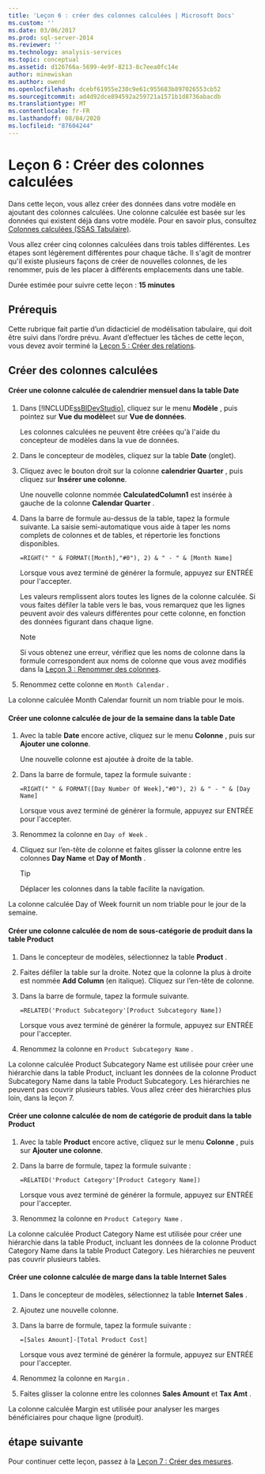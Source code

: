 ```yaml
---
title: 'Leçon 6 : créer des colonnes calculées | Microsoft Docs'
ms.custom: ''
ms.date: 03/06/2017
ms.prod: sql-server-2014
ms.reviewer: ''
ms.technology: analysis-services
ms.topic: conceptual
ms.assetid: d126766a-5699-4e9f-8213-8c7eea0fc14e
author: minewiskan
ms.author: owend
ms.openlocfilehash: dcebf61955e230c9e61c955683b897026553cb52
ms.sourcegitcommit: ad4d92dce894592a259721a1571b1d8736abacdb
ms.translationtype: MT
ms.contentlocale: fr-FR
ms.lasthandoff: 08/04/2020
ms.locfileid: "87604244"
---
```

# <a name="lesson-6-create-calculated-columns"></a>Leçon 6 : Créer des colonnes calculées
  Dans cette leçon, vous allez créer des données dans votre modèle en ajoutant des colonnes calculées. Une colonne calculée est basée sur les données qui existent déjà dans votre modèle. Pour en savoir plus, consultez [Colonnes calculées &#40;SSAS Tabulaire&#41;](tabular-models/ssas-calculated-columns.md).  
  
 Vous allez créer cinq colonnes calculées dans trois tables différentes. Les étapes sont légèrement différentes pour chaque tâche. Il s'agit de montrer qu'il existe plusieurs façons de créer de nouvelles colonnes, de les renommer, puis de les placer à différents emplacements dans une table.  
  
 Durée estimée pour suivre cette leçon : **15 minutes**  
  
## <a name="prerequisites"></a>Prérequis  
 Cette rubrique fait partie d’un didacticiel de modélisation tabulaire, qui doit être suivi dans l’ordre prévu. Avant d’effectuer les tâches de cette leçon, vous devez avoir terminé la [Leçon 5 : Créer des relations](lesson-4-create-relationships.md).  
  
## <a name="create-calculated-columns"></a>Créer des colonnes calculées  
  
#### <a name="create-a-month-calendar-calculated-column-in-the-date-table"></a>Créer une colonne calculée de calendrier mensuel dans la table Date  
  
1.  Dans [!INCLUDE[ssBIDevStudio](../includes/ssbidevstudio-md.md)], cliquez sur le menu **Modèle** , puis pointez sur **Vue du modèle**et sur **Vue de données**.  
  
     Les colonnes calculées ne peuvent être créées qu'à l'aide du concepteur de modèles dans la vue de données.  
  
2.  Dans le concepteur de modèles, cliquez sur la table **Date** (onglet).  
  
3.  Cliquez avec le bouton droit sur la colonne **calendrier Quarter** , puis cliquez sur **Insérer une colonne**.  
  
     Une nouvelle colonne nommée **CalculatedColumn1** est insérée à gauche de la colonne **Calendar Quarter** .  
  
4.  Dans la barre de formule au-dessus de la table, tapez la formule suivante. La saisie semi-automatique vous aide à taper les noms complets de colonnes et de tables, et répertorie les fonctions disponibles.  
  
     `=RIGHT(" " & FORMAT([Month],"#0"), 2) & " - " & [Month Name]`  
  
     Lorsque vous avez terminé de générer la formule, appuyez sur ENTRÉE pour l'accepter.  
  
     Les valeurs remplissent alors toutes les lignes de la colonne calculée. Si vous faites défiler la table vers le bas, vous remarquez que les lignes peuvent avoir des valeurs différentes pour cette colonne, en fonction des données figurant dans chaque ligne.  
  
    > [!NOTE]  
    >  Si vous obtenez une erreur, vérifiez que les noms de colonne dans la formule correspondent aux noms de colonne que vous avez modifiés dans la [Leçon 3 : Renommer des colonnes](rename-columns.md).  
  
5.  Renommez cette colonne en `Month Calendar` .  
  
 La colonne calculée Month Calendar fournit un nom triable pour le mois.  
  
#### <a name="create-a-day-of-week-calculated-column-in-the-date-table"></a>Créer une colonne calculée de jour de la semaine dans la table Date  
  
1.  Avec la table **Date** encore active, cliquez sur le menu **Colonne** , puis sur **Ajouter une colonne**.  
  
     Une nouvelle colonne est ajoutée à droite de la table.  
  
2.  Dans la barre de formule, tapez la formule suivante :  
  
     `=RIGHT(" " & FORMAT([Day Number Of Week],"#0"), 2) & " - " & [Day Name]`  
  
     Lorsque vous avez terminé de générer la formule, appuyez sur ENTRÉE pour l'accepter.  
  
3.  Renommez la colonne en `Day of Week` .  
  
4.  Cliquez sur l’en-tête de colonne et faites glisser la colonne entre les colonnes **Day Name** et **Day of Month** .  
  
    > [!TIP]  
    >  Déplacer les colonnes dans la table facilite la navigation.  
  
 La colonne calculée Day of Week fournit un nom triable pour le jour de la semaine.  
  
#### <a name="create-a-product-subcategory-name-calculated-column-in-the-product-table"></a>Créer une colonne calculée de nom de sous-catégorie de produit dans la table Product  
  
1.  Dans le concepteur de modèles, sélectionnez la table **Product** .  
  
2.  Faites défiler la table sur la droite. Notez que la colonne la plus à droite est nommée **Add Column** (en italique). Cliquez sur l’en-tête de colonne.  
  
3.  Dans la barre de formule, tapez la formule suivante.  
  
     `=RELATED('Product Subcategory'[Product Subcategory Name])`  
  
     Lorsque vous avez terminé de générer la formule, appuyez sur ENTRÉE pour l'accepter.  
  
4.  Renommez la colonne en `Product Subcategory Name` .  
  
 La colonne calculée Product Subcategory Name est utilisée pour créer une hiérarchie dans la table Product, incluant les données de la colonne Product Subcategory Name dans la table Product Subcategory. Les hiérarchies ne peuvent pas couvrir plusieurs tables. Vous allez créer des hiérarchies plus loin, dans la leçon 7.  
  
#### <a name="create-a-product-category-name-calculated-column-in-the-product-table"></a>Créer une colonne calculée de nom de catégorie de produit dans la table Product  
  
1.  Avec la table **Product** encore active, cliquez sur le menu **Colonne** , puis sur **Ajouter une colonne**.  
  
2.  Dans la barre de formule, tapez la formule suivante :  
  
     `=RELATED('Product Category'[Product Category Name])`  
  
     Lorsque vous avez terminé de générer la formule, appuyez sur ENTRÉE pour l'accepter.  
  
3.  Renommez la colonne en `Product Category Name` .  
  
 La colonne calculée Product Category Name est utilisée pour créer une hiérarchie dans la table Product, incluant les données de la colonne Product Category Name dans la table Product Category. Les hiérarchies ne peuvent pas couvrir plusieurs tables.  
  
#### <a name="create-a-margin-calculated-column-in-the-internet-sales-table"></a>Créer une colonne calculée de marge dans la table Internet Sales  
  
1.  Dans le concepteur de modèles, sélectionnez la table **Internet Sales** .  
  
2.  Ajoutez une nouvelle colonne.  
  
3.  Dans la barre de formule, tapez la formule suivante :  
  
     `=[Sales Amount]-[Total Product Cost]`  
  
     Lorsque vous avez terminé de générer la formule, appuyez sur ENTRÉE pour l'accepter.  
  
4.  Renommez la colonne en `Margin` .  
  
5.  Faites glisser la colonne entre les colonnes **Sales Amount** et **Tax Amt** .  
  
 La colonne calculée Margin est utilisée pour analyser les marges bénéficiaires pour chaque ligne (produit).  
  
## <a name="next-step"></a>étape suivante  
 Pour continuer cette leçon, passez à la [Leçon 7 : Créer des mesures](lesson-6-create-measures.md).  
  
  
